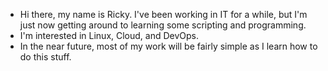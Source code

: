 - Hi there, my name is Ricky. I've been working in IT for a while, but I'm just now getting around to learning some scripting and programming.
- I'm interested in Linux, Cloud, and DevOps.  
- In the near future, most of my work will be fairly simple as I learn how to do this stuff.

<!---
rratliff5307/rratliff5307 is a ✨ special ✨ repository because its `README.md` (this file) appears on your GitHub profile.
You can click the Preview link to take a look at your changes.
--->
